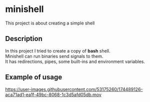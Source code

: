 # minishell
This project is about creating a simple shell
## Description
In this project I tried to create a copy of **bash** shell.\
Minishell can run binaries send signals to them.\
It has redirections, pipes, some built-ins and environment variables. 
## Example of usage


https://user-images.githubusercontent.com/53175260/174489126-aca71ad1-ea1f-49bc-8068-1c3d5afd05db.mov

